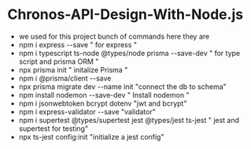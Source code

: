 # Chronos-API-Design-With-Node.js
- we used for this project bunch of commands here they are
- npm i express --save " for express "
- npm i typescript ts-node @types/node prisma --save-dev  " for type script and prisma ORM "
- npx prisma init "  initalize Prisma "
- npm i @prisma/client --save
- npx prisma migrate dev --name init "connect the db to schema"
- npm install nodemon --save-dev " Install nodemon "
- npm i jsonwebtoken bcrypt dotenv "jwt and bcrypt"
- npm i express-validator --save "validator"
- npm i supertest @types/supertest jest @types/jest ts-jest " jest and supertest for testing"
- npx ts-jest config:init "initialize a jest config"
